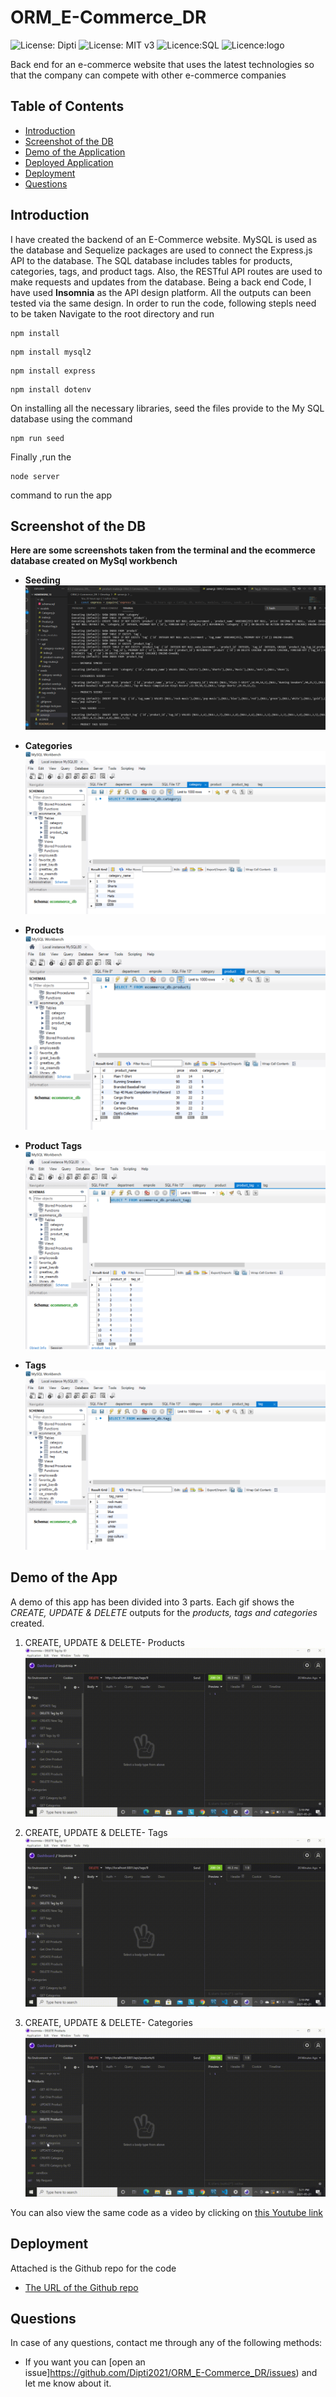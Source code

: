# ORM_E-Commerce_DR

![License: Dipti](https://img.shields.io/badge/Coder-Dipti'sCode-yellow.svg)
![License: MIT v3](https://img.shields.io/badge/License-MIT-red.svg)
![Licence:SQL](https://img.shields.io/badge/DB-MySql-green.svg)
![Licence:logo](https://img.shields.io/badge/Package-Sequelize-orange.svg)


Back end for an e-commerce website that uses the latest technologies so that the company can compete with other e-commerce companies
## Table of Contents
* [Introduction](#introduction)
* [Screenshot of the DB](#db)
* [Demo of the Application](#demo)
* [Deployed Application](#web)
* [Deployment](#installations)
* [Questions](#ques)

 ## Introduction 
I have created the backend of an E-Commerce website. MySQL is used as the database and Sequelize packages are used to connect the Express.js API to the database. The SQL database includes tables for products, categories, tags, and product tags. Also, the RESTful API routes are used to make requests and updates from the database. Being a back end Code, I have used __Insomnia__ as the API design platform. All the outputs can been tested via the same design.
 In order to run the code, following stepls need to be taken 
  Navigate to the root directory and run 
  ```
npm install
```

 ```
npm install mysql2
```

 ```
npm install express
```

 ```
npm install dotenv

```
  On installing all the necessary libraries, seed the files provide to the My SQL database using the command
   ```
npm run seed

```
Finally ,run the 
   ```
node server 

```
command to run the app

 ## Screenshot of the DB
 
 __Here are some screenshots taken from the terminal and the ecommerce database created on MySql workbench__
 
  * __Seeding__
 ![image1](Assets/seed.png)
 
 
  * __Categories__
  ![image2](Assets/cat.png)
  
 
   * __Products__
  ![image3](Assets/product.png)
  
  
   * __Product Tags__
  ![image4](Assets/prodtag.png)
  
  
  * __Tags__
  ![image6](Assets/tag.png)
  
 
 ## Demo of the App
 A demo of this app has been divided into 3 parts. Each gif shows the _CREATE, UPDATE & DELETE_ outputs for the _products, tags and categories_ created.
 
 1. CREATE, UPDATE & DELETE- Products
 ![image5](Assets/products.gif)
 
 2. CREATE, UPDATE & DELETE- Tags
 ![image1](Assets/products.gif)
 
  3. CREATE, UPDATE & DELETE- Categories
 ![image1](Assets/categories.gif)
 
 You can also view the same code as a video by clicking on [this Youtube link](https://www.youtube.com/watch?v=AwkMgw_AwpU)

 

 
 ## Deployment
 Attached is the Github repo for the code
   * [The URL of the Github repo](https://github.com/Dipti2021/ORM_E-Commerce_DR)
   

 ## Questions
In case of any questions, contact me through any of the following methods:
 * If you want you can [open an issue]https://github.com/Dipti2021/ORM_E-Commerce_DR/issues) and let me know about it.


    
